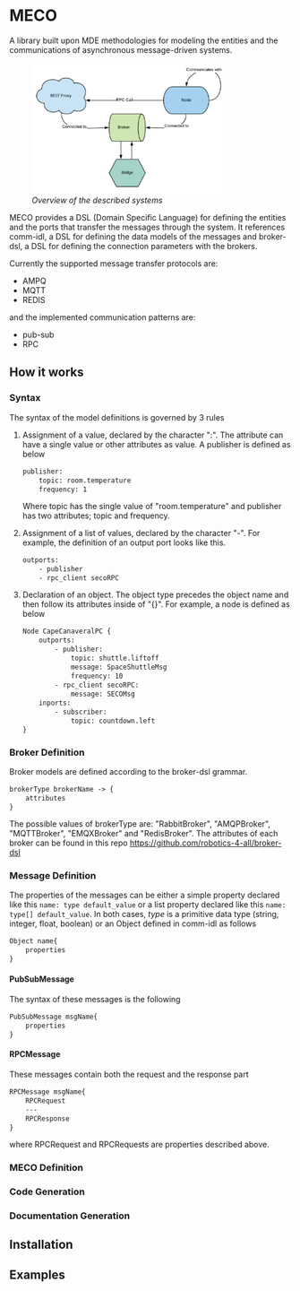 # MECO 
A library built upon MDE methodologies for modeling the entities and the communications of asynchronous message-driven systems.

<figure>
  <img src="images/meco_system.png" alt="Trulli" width="350">
  <figcaption><i>Overview of the described systems</i></figcaption>
</figure>


MECO provides a DSL (Domain Specific Language) for defining the entities and the ports that transfer the messages through the system. It references comm-idl, a DSL for defining the data models of the messages and broker-dsl, a DSL for defining the connection parameters with the brokers.

Currently the supported message transfer protocols are:
- AMPQ
- MQTT
- REDIS

and the implemented communication patterns are:
- pub-sub
- RPC


## How it works
### Syntax
The syntax of the model definitions is governed by 3 rules
1. Assignment of a value, declared by the character ":". The attribute can have a single value or other attributes as value. A publisher is defined as below

    ```
    publisher:
        topic: room.temperature
        frequency: 1
    ```
    Where topic has the single value of "room.temperature" and publisher has two attributes; topic and frequency.

2. Assignment of a list of values, declared by the character "-". For example, the definition of an output port looks like this.
    ```
    outports:
        - publisher
        - rpc_client secoRPC
    ```

3. Declaration of an object. The object type precedes the object name and then follow its attributes inside of "{}". For example, a node is defined as below
    ```
    Node CapeCanaveralPC {
        outports:
            - publisher:
                topic: shuttle.liftoff
                message: SpaceShuttleMsg
                frequency: 10
            - rpc_client secoRPC:
                message: SECOMsg
        inports:
            - subscriber:
                topic: countdown.left
    }
    ```

### Broker Definition
Broker models are defined according to the broker-dsl grammar.
```
brokerType brokerName -> {
    attributes
}
```
The possible values of brokerType are: "RabbitBroker", "AMQPBroker", "MQTTBroker", "EMQXBroker" and "RedisBroker". The attributes of each broker can be found in this repo https://github.com/robotics-4-all/broker-dsl

### Message Definition
The properties of the messages can be either a simple property declared like this `name: type default_value` or a list property declared like this `name: type[] default_value`. In both cases, *type* is a primitive data type (string, integer, float, boolean) or an Object defined in comm-idl as follows
```
Object name{
    properties
}
```
 
#### PubSubMessage
The syntax of these messages is the following
```
PubSubMessage msgName{
    properties
}
```

#### RPCMessage
These messages contain both the request and the response part
```
RPCMessage msgName{
    RPCRequest
    ---
    RPCResponse
}
```
where RPCRequest and RPCRequests are properties described above.

### MECO Definition


### Code Generation


### Documentation Generation


## Installation


## Examples